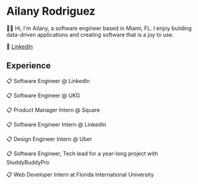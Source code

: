 # Ailany Rodriguez
👋🏻 Hi, I'm Ailany, a software engineer based in Miami, FL. I enjoy building data-driven applications and creating software that is a joy to use.   

💼 [LinkedIn](https://www.linkedin.com/in/ailany-rodriguez/)  


## Experience

📋 Software Engineer @ LinkedIn 

📋 Software Engineer @ UKG 

📋 Product Manager Intern @ Square 

📋 Software Engineer Intern @ LinkedIn 

📋 Design Engineer Intern @ Uber 

📋 Software Engineer, Tech lead for a year-long project with StuddyBuddyPro

📋 Web Developer Intern at Florida International University



